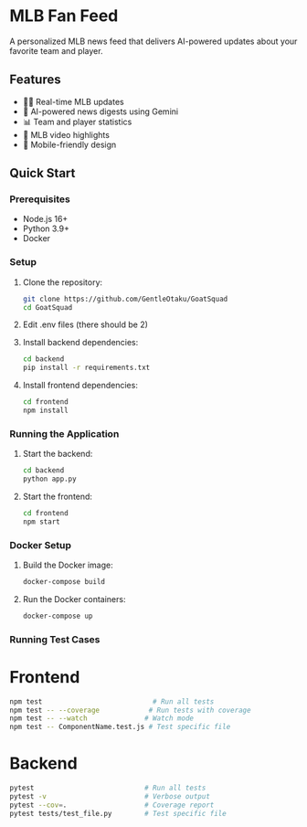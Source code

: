 # MLB Fan Feed

A personalized MLB news feed that delivers AI-powered updates about your favorite team and player.

## Features

- 🏃‍♂️ Real-time MLB updates
- 🤖 AI-powered news digests using Gemini
- 📊 Team and player statistics
- 🎥 MLB video highlights
- 📱 Mobile-friendly design

## Quick Start

### Prerequisites

- Node.js 16+
- Python 3.9+
- Docker

### Setup

1. Clone the repository:
   ```bash
   git clone https://github.com/GentleOtaku/GoatSquad
   cd GoatSquad
   ```
2. Edit .env files (there should be 2) 
   
3. Install backend dependencies:
   ```bash
   cd backend
   pip install -r requirements.txt
   ```

4. Install frontend dependencies:
   ```bash
   cd frontend
   npm install
   ```

### Running the Application

1. Start the backend:
   ```bash
   cd backend
   python app.py
   ```

2. Start the frontend:
   ```bash
   cd frontend
   npm start
   ```

### Docker Setup

1. Build the Docker image:
   ```bash
   docker-compose build
   ```

2. Run the Docker containers:
   ```bash
   docker-compose up
   ```

### Running Test Cases

# Frontend
```bash
npm test                           # Run all tests
npm test -- --coverage            # Run tests with coverage
npm test -- --watch              # Watch mode
npm test -- ComponentName.test.js # Test specific file
```

# Backend
```bash
pytest                           # Run all tests
pytest -v                        # Verbose output
pytest --cov=.                   # Coverage report
pytest tests/test_file.py        # Test specific file
```
